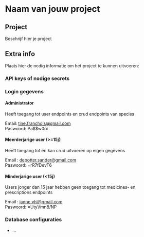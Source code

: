 # Naam van jouw project

## Project
Beschrijf hier je project

## Extra info
Plaats hier de nodig informatie om het
project te kunnen uitvoeren:

### API keys of nodige secrets
###  Login gegevens

#### Administrator 
Heeft toegang tot user endpoints en crud endpoints van species

Email: tine.franchois@gmail.com\
Paswoord: Pa$$w0rd

#### Meerderjarige user  (>=15j)
Heeft toegang tot en kan crud uitvoeren op eigen gegevens

Email : depotter.sander@gmail.com\
Paswoord: =rR7fDevT6

#### Minderjarige user (<15j)
Users jonger dan 15 jaar hebben geen toegang tot medicines- en prescriptions endpoints

Email : janne.vhl@gmail.com\
Paswoord: =UtyVmn8/NP



### Database configuraties
- ...
